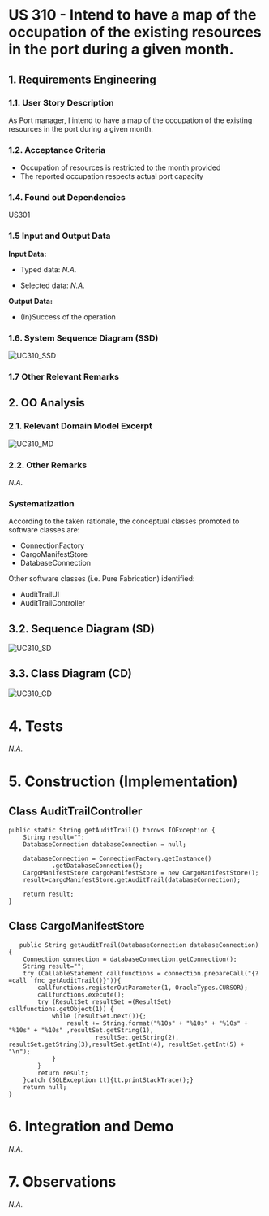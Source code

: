 # US 310 - Intend to have a map of the occupation of the existing resources in the port during a given month.

## 1. Requirements Engineering


### 1.1. User Story Description


As Port manager, I intend to have a map of the occupation of the existing resources in the port during a given month.


### 1.2. Acceptance Criteria
- Occupation of resources is restricted to the month provided
- The reported occupation respects actual port capacity


### 1.4. Found out Dependencies

US301

### 1.5 Input and Output Data


**Input Data:**

* Typed data:
  *N.A.*


* Selected data:
  *N.A.*

**Output Data:**

* (In)Success of the operation

### 1.6. System Sequence Diagram (SSD)


![UC310_SSD](UC310_SSD.svg)

### 1.7 Other Relevant Remarks




## 2. OO Analysis

### 2.1. Relevant Domain Model Excerpt

![UC310_MD](UC310_MD.svg)

### 2.2. Other Remarks

*N.A.*


### Systematization ##

According to the taken rationale, the conceptual classes promoted to software classes are:

* ConnectionFactory
* CargoManifestStore
* DatabaseConnection


Other software classes (i.e. Pure Fabrication) identified:

* AuditTrailUI
* AuditTrailController


## 3.2. Sequence Diagram (SD)


![UC310_SD](UC310_SD.svg)


## 3.3. Class Diagram (CD)


![UC310_CD](UC310_CD.svg)

# 4. Tests

*N.A.*
# 5. Construction (Implementation)


## Class AuditTrailController
    public static String getAuditTrail() throws IOException {
        String result="";
        DatabaseConnection databaseConnection = null;

        databaseConnection = ConnectionFactory.getInstance()
                .getDatabaseConnection();
        CargoManifestStore cargoManifestStore = new CargoManifestStore();
        result=cargoManifestStore.getAuditTrail(databaseConnection);

        return result;
    }


## Class CargoManifestStore
       public String getAuditTrail(DatabaseConnection databaseConnection) {
        Connection connection = databaseConnection.getConnection();
        String result="";
        try (CallableStatement callfunctions = connection.prepareCall("{?=call  fnc_getAuditTrail()}")){
            callfunctions.registerOutParameter(1, OracleTypes.CURSOR);
            callfunctions.execute();
            try (ResultSet resultSet =(ResultSet) callfunctions.getObject(1)) {
                while (resultSet.next()){;
                    result += String.format("%10s" + "%10s" + "%10s" + "%10s" + "%10s" ,resultSet.getString(1),
                            resultSet.getString(2), resultSet.getString(3),resultSet.getInt(4), resultSet.getInt(5) + "\n");
                }
            }
            return result;
        }catch (SQLException tt){tt.printStackTrace();}
        return null;
    }


# 6. Integration and Demo

*N.A.*

# 7. Observations

*N.A.*




